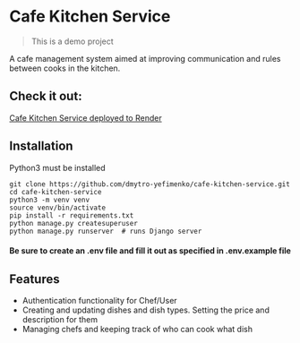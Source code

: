 # Cafe Kitchen Service
> This is a demo project

A cafe management system aimed at improving communication and rules between cooks in the kitchen.

## Check it out:
[Cafe Kitchen Service deployed to Render](https://cafe-kitchen-service.onrender.com/)

## Installation

Python3 must be installed

```shell
git clone https://github.com/dmytro-yefimenko/cafe-kitchen-service.git
cd cafe-kitchen-service
python3 -m venv venv
source venv/bin/activate
pip install -r requirements.txt
python manage.py createsuperuser
python manage.py runserver  # runs Django server
```

#### Be sure to create an .env file and fill it out as specified in .env.example file


## Features

* Authentication functionality for Chef/User
* Creating and updating dishes and dish types. Setting the price and description for them
* Managing chefs and keeping track of who can cook what dish
